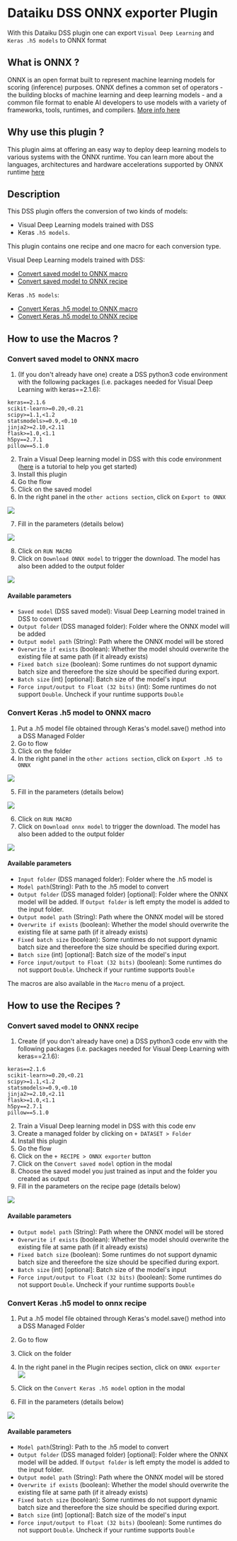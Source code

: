# Dataiku DSS ONNX exporter Plugin

With this Dataiku DSS plugin one can export `Visual Deep Learning` and `Keras .h5 models` to ONNX format

## What is ONNX ?

ONNX is an open format built to represent machine learning models for scoring (inference) purposes. ONNX defines a common set of operators - the building blocks of machine learning and deep learning models - and a common file format 
to enable AI developers to use models with a variety of frameworks, tools, runtimes, and compilers. [More info here](https://onnx.ai/about.html)

## Why use this plugin ?

This plugin aims at offering an easy way to deploy deep learning models to various systems with the ONNX runtime. 
You can learn more about the languages, architectures and hardware accelerations supported by ONNX runtime [here](https://microsoft.github.io/onnxruntime/)

## Description

This DSS plugin offers the conversion of two kinds of models:
* Visual Deep Learning models trained with DSS 
* Keras `.h5 models`. 

This plugin contains one recipe and one macro for each conversion type.

Visual Deep Learning models trained with DSS: 
- [Convert saved model to ONNX macro](#convert-saved-model-to-onnx-macro)
- [Convert saved model to ONNX recipe](#convert-saved-model-to-onnx-recipe)

Keras `.h5 models`:
- [Convert Keras .h5 model to ONNX macro](#convert-keras-h5-model-to-onnx-macro)
- [Convert Keras .h5 model to ONNX recipe](#convert-keras-h5-model-to-onnx-recipe)

## How to use the Macros ?

### Convert saved model to ONNX macro

1. (If you don't already have one) create a DSS python3 code environment 
with the following packages (i.e. packages needed for Visual Deep Learning with keras==2.1.6):
```tensorflow==1.8.0
keras==2.1.6
scikit-learn>=0.20,<0.21
scipy>=1.1,<1.2
statsmodels>=0.9,<0.10
jinja2>=2.10,<2.11
flask>=1.0,<1.1
h5py==2.7.1
pillow==5.1.0
```

2. Train a Visual Deep learning model in DSS with this code environment ([here](https://academy.dataiku.com/introduction-to-deep-learning-with-code-open/513277) is a tutorial to help you get started)
3. Install this plugin
4. Go the flow
5. Click on the saved model
6. In the right panel in the `other actions section`, click on `Export to ONNX` 

![](resource/doc/right_panel_saved_model_macro.png)

7. Fill in the parameters (details below) 

![](resource/doc/saved_model_macro_params.png)

8. Click on `RUN MACRO`
9. Click on `Download ONNX model` to trigger the download. The model has also been added to the output folder  

![](resource/doc/download_macro_result.png)

#### Available parameters

- `Saved model` (DSS saved model): Visual Deep Learning model trained in DSS to convert
- `Output folder` (DSS managed folder): Folder where the ONNX model will be added
- `Output model path` (String): Path where the ONNX model will be stored
- `Overwrite if exists` (boolean): Whether the model should overwrite the existing file at same path (if it already exists)
- `Fixed batch size` (boolean): Some runtimes do not support dynamic batch size and thereefore the size should be specified during export.
- `Batch size` (int) [optional]: Batch size of the model's input
- `Force input/output to Float (32 bits)` (int): Some runtimes do not support `Double`. Uncheck if your runtime supports `Double`

### Convert Keras .h5 model to ONNX macro

1. Put a .h5 model file obtained through Keras's model.save() method into a DSS Managed Folder
2. Go to flow
3. Click on the folder 
4. In the right panel in the `other actions section`, click on `Export .h5 to ONNX` 

![](resource/doc/right_panel_h5_macro.png)

5. Fill in the parameters (details below) 


![](resource/doc/h5_macro_params.png)

6. Click on `RUN MACRO`
7. Click on `Download onnx model` to trigger the download. The model has also been added to the output folder 

![](resource/doc/download_macro_result.png)

#### Available parameters

- `Input folder` (DSS managed folder): Folder where the .h5 model is
- `Model path`(String): Path to the .h5 model to convert
- `Output folder` (DSS managed folder) [optional]: Folder where the ONNX model will be added. 
If `Output folder` is left empty the model is added to the input folder.
- `Output model path` (String): Path where the ONNX model will be stored
- `Overwrite if exists` (boolean): Whether the model should overwrite the existing file at same path (if it already exists)
- `Fixed batch size` (boolean): Some runtimes do not support dynamic batch size and thereefore the size should be specified during export.
- `Batch size` (int) [optional]: Batch size of the model's input
- `Force input/output to Float (32 bits)` (boolean): Some runtimes do not support `Double`. Uncheck if your runtime supports `Double`

The macros are also available in the `Macro` menu of a project.

## How to use the Recipes ?

### Convert saved model to ONNX recipe

1. Create (if you don't already have one) a DSS python3 code env 
with the following packages (i.e. packages needed for Visual Deep Learning with keras==2.1.6):
```tensorflow==1.8.0
keras==2.1.6
scikit-learn>=0.20,<0.21
scipy>=1.1,<1.2
statsmodels>=0.9,<0.10
jinja2>=2.10,<2.11
flask>=1.0,<1.1
h5py==2.7.1
pillow==5.1.0
```

2. Train a Visual Deep learning model in DSS with this code env
3. Create a managed folder by clicking on `+ DATASET > Folder`
4. Install this plugin
5. Go the flow
6. Click on the `+ RECIPE > ONNX exporter` button
7. Click on the `Convert saved model` option in the modal
8. Choose the saved model you just trained as input and the folder you created as output
9. Fill in the parameters on the recipe page (details below) 


![](resource/doc/saved_model_recipe_params.png)

#### Available parameters

- `Output model path` (String): Path where the ONNX model will be stored
- `Overwrite if exists` (boolean): Whether the model should overwrite the existing file at same path (if it already exists)
- `Fixed batch size` (boolean): Some runtimes do not support dynamic batch size and thereefore the size should be specified during export.
- `Batch size` (int) [optional]: Batch size of the model's input
- `Force input/output to Float (32 bits)` (boolean): Some runtimes do not support `Double`. Uncheck if your runtime supports `Double`

### Convert Keras .h5 model to onnx recipe

1. Put a .h5 model file obtained through Keras's model.save() method into a DSS Managed Folder
2. Go to flow
3. Click on the folder 
4. In the right panel in the Plugin recipes section, click on `ONNX exporter`  
![](resource/doc/plugin_recipe_section.png)

5. Click on the `Convert Keras .h5 model` option in the modal
6. Fill in the parameters (details below) 

![](resource/doc/h5_recipe_params.png)

#### Available parameters

- `Model path`(String): Path to the .h5 model to convert
- `Output folder` (DSS managed folder) [optional]: Folder where the ONNX model will be added. 
If `Output folder` is left empty the model is added to the input folder.
- `Output model path` (String): Path where the ONNX model will be stored
- `Overwrite if exists` (boolean): Whether the model should overwrite the existing file at same path (if it already exists)
- `Fixed batch size` (boolean): Some runtimes do not support dynamic batch size and thereefore the size should be specified during export.
- `Batch size` (int) [optional]: Batch size of the model's input
- `Force input/output to Float (32 bits)` (boolean): Some runtimes do not support `Double`. Uncheck if your runtime supports `Double`
